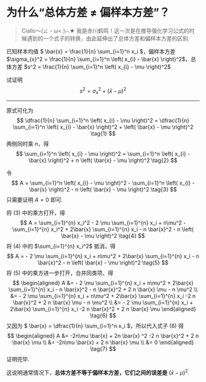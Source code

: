 # 为什么“总体方差 ≠ 偏样本方差”？

> Ciallo～(∠・ω< )⌒★ 我是赤川鹤鸣！这一次是在推导强化学习公式的时候遇到的一个式子的转换，由此延伸出了总体方差和偏样本方差的区别. 

已知样本均值 $ \bar{x} = \frac{1}{n} \sum_{i=1}^n x_i $，偏样本方差 $\sigma_{x}^2 = \frac{1}{n} \sum_{i=1}^n \left( x_{i} - \bar{x} \right)^2$，总体方差 $s^2 = \frac{1}{n} \sum_{i=1}^n \left( x_{i} - \mu \right)^2$

试证明
$$
s^2 = \sigma_x^{2} + \left( \bar{x} - \mu\right)^2
$$

----

原式可化为
$$
\dfrac{1}{n} \sum_{i=1}^n \left( x_{i} - \mu \right)^2 = \dfrac{1}{n} \sum_{i=1}^n \left( x_{i} - \bar{x} \right)^2 + \left( \bar{x} - \mu \right)^2 \tag{1}
$$
两侧同时乘 $n$，得
$$
\sum_{i=1}^n \left( x_{i} - \mu \right)^2 = \sum_{i=1}^n \left( x_{i} - \bar{x} \right)^2 + n \left( \bar{x} - \mu \right)^2 \tag{2}
$$


令
$$
A = \sum_{i=1}^n \left( x_{i} - \mu \right)^2 - \sum_{i=1}^n \left( x_{i} - \bar{x} \right)^2 - n \left( \bar{x} - \mu \right)^2 \tag{3}
$$
只需要证明 $A=0$ 即可.

将 $(3)$ 中的乘方打开，得
$$
A = \sum_{i=1}^{n} x_i^2 - 2 \mu \sum_{i=1}^{n} x_i + n\mu^2 - \sum_{i=1}^{n} x_i^2 + 2\bar{x} \sum_{i=1}^{n} x_i - n \bar{x}^2 - n \left( \bar{x} - \mu \right)^2 \tag{4}
$$
将 $(4)$ 中的 $\sum_{i=1}^{n} x_i^2$ 抵消，得
$$
A =  - 2 \mu \sum_{i=1}^{n} x_i + n\mu^2 + 2\bar{x} \sum_{i=1}^{n} x_i - n \bar{x}^2 - n \left( \bar{x} - \mu \right)^2 \tag{5}
$$
将 $(5)$ 中的乘方进一步打开，合并同类项，得
$$
\begin{aligned}
A &=  - 2 \mu \sum_{i=1}^{n} x_i + n\mu^2 + 2\bar{x} \sum_{i=1}^{n} x_i - n \bar{x}^2 - n \bar{x}^2 + 2 n \bar{x} \mu  - n \mu^2
 \\ &= - 2 \mu \sum_{i=1}^{n} x_i + n\mu^2 + 2\bar{x} \sum_{i=1}^{n} x_i -2 n \bar{x}^2 + 2 n \bar{x} \mu - n \mu^2
 \\ &= - 2 \mu \sum_{i=1}^{n} x_i + 2\bar{x} \sum_{i=1}^{n} x_i -2 n \bar{x}^2 + 2 n \bar{x} \mu
\end{aligned}
\tag{6}
$$
又因为 $ \bar{x} = \dfrac{1}{n} \sum_{i=1}^n x_i $，所以代入式子 $(6)$ 得
$$
\begin{aligned}
A &= -2n\mu \bar{x} + 2n \bar{x} ^2 -2 n \bar{x}^2 + 2 n \bar{x} \mu
\\ &= -2n\mu \bar{x} + 2 n \bar{x} \mu
\\ &= 0
\end{aligned}
\tag{7}
$$
证明完毕.

这说明通常情况下，**总体方差不等于偏样本方差，它们之间的误差是** $\left( \bar{x} - \mu\right)^2$.
